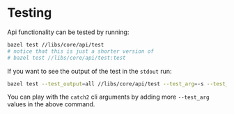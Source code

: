 # Testing

Api functionality can be tested by running:

```bash
bazel test //libs/core/api/test
# notice that this is just a shorter version of
# bazel test //libs/core/api/test:test
```

If you want to see the output of the test in the `stdout` run:

```bash
bazel test --test_output=all //libs/core/api/test --test_arg=-s --test_arg="-r compact"
```

You can play with the `catch2` cli arguments by adding more `--test_arg` values
in the above command.
